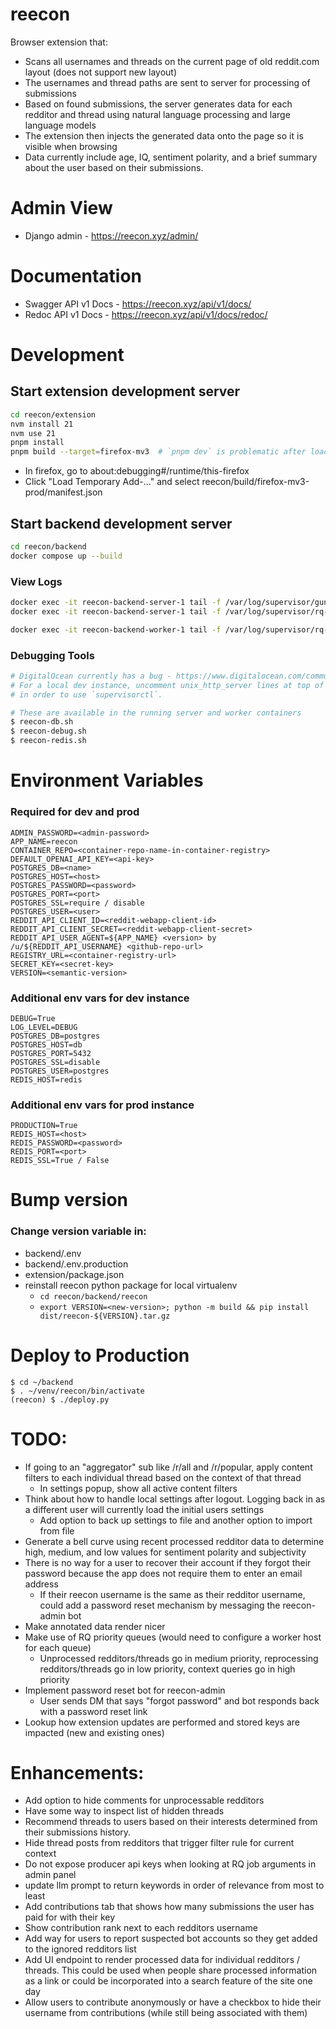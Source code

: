# reecon
Browser extension that:
- Scans all usernames and threads on the current page of old reddit.com layout (does not support new layout)
- The usernames and thread paths are sent to server for processing of submissions
- Based on found submissions, the server generates data for each redditor and thread using natural language processing and large language models
- The extension then injects the generated data onto the page so it is visible when browsing
- Data currently include age, IQ, sentiment polarity, and a brief summary about the user based on their submissions.

# Admin View
- Django admin - https://reecon.xyz/admin/

# Documentation
- Swagger API v1 Docs - https://reecon.xyz/api/v1/docs/
- Redoc API v1 Docs - https://reecon.xyz/api/v1/docs/redoc/

# Development
## Start extension development server
```bash
cd reecon/extension
nvm install 21
nvm use 21
pnpm install
pnpm build --target=firefox-mv3  # `pnpm dev` is problematic after loading the extension into the browser so use `pnpm build`
```
- In firefox, go to about:debugging#/runtime/this-firefox
- Click "Load Temporary Add-..." and select reecon/build/firefox-mv3-prod/manifest.json

## Start backend development server
```bash
cd reecon/backend
docker compose up --build
```

### View Logs
```bash
docker exec -it reecon-backend-server-1 tail -f /var/log/supervisor/gunicorn/app.log
docker exec -it reecon-backend-server-1 tail -f /var/log/supervisor/rq-worker/worker.log

docker exec -it reecon-backend-worker-1 tail -f /var/log/supervisor/rq-worker/worker.log
```

### Debugging Tools
```bash
# DigitalOcean currently has a bug - https://www.digitalocean.com/community/questions/app-platform-supervisor-error
# For a local dev instance, uncomment unix_http_server lines at top of supervisord.conf for server and worker
# in order to use `supervisorctl`.

# These are available in the running server and worker containers
$ reecon-db.sh
$ reecon-debug.sh
$ reecon-redis.sh
```

# Environment Variables
### Required for dev and prod
```
ADMIN_PASSWORD=<admin-password>
APP_NAME=reecon
CONTAINER_REPO=<container-repo-name-in-container-registry>
DEFAULT_OPENAI_API_KEY=<api-key>
POSTGRES_DB=<name>
POSTGRES_HOST=<host>
POSTGRES_PASSWORD=<password>
POSTGRES_PORT=<port>
POSTGRES_SSL=require / disable
POSTGRES_USER=<user>
REDDIT_API_CLIENT_ID=<reddit-webapp-client-id>
REDDIT_API_CLIENT_SECRET=<reddit-webapp-client-secret>
REDDIT_API_USER_AGENT=${APP_NAME} <version> by /u/${REDDIT_API_USERNAME} <github-repo-url>
REGISTRY_URL=<container-registry-url>
SECRET_KEY=<secret-key>
VERSION=<semantic-version>
```

### Additional env vars for dev instance
```
DEBUG=True
LOG_LEVEL=DEBUG
POSTGRES_DB=postgres
POSTGRES_HOST=db
POSTGRES_PORT=5432
POSTGRES_SSL=disable
POSTGRES_USER=postgres
REDIS_HOST=redis
```

### Additional env vars for prod instance
```
PRODUCTION=True
REDIS_HOST=<host>
REDIS_PASSWORD=<password>
REDIS_PORT=<port>
REDIS_SSL=True / False
```

# Bump version
### Change version variable in:
- backend/.env
- backend/.env.production
- extension/package.json
- reinstall reecon python package for local virtualenv
  - `cd reecon/backend/reecon`
  - `export VERSION=<new-version>; python -m build && pip install dist/reecon-${VERSION}.tar.gz`

# Deploy to Production
```
$ cd ~/backend
$ . ~/venv/reecon/bin/activate
(reecon) $ ./deploy.py
```

# TODO:
- If going to an "aggregator" sub like /r/all and /r/popular, apply content filters to each individual thread based on the context of that thread
  - In settings popup, show all active content filters
- Think about how to handle local settings after logout. Logging back in as a different user will currently load the initial users settings
    - Add option to back up settings to file and another option to import from file
- Generate a bell curve using recent processed redditor data to determine high, medium, and low values for sentiment polarity and subjectivity
- There is no way for a user to recover their account if they forgot their password because the app does not require them to enter an email address
    - If their reecon username is the same as their redditor username, could add a password reset mechanism by messaging the reecon-admin bot
- Make annotated data render nicer
- Make use of RQ priority queues (would need to configure a worker host for each queue)
    - Unprocessed redditors/threads go in medium priority, reprocessing redditors/threads go in low priority, context queries go in high priority
- Implement password reset bot for reecon-admin
    - User sends DM that says "forgot password" and bot responds back with a password reset link
- Lookup how extension updates are performed and stored keys are impacted (new and existing ones)

# Enhancements:
- Add option to hide comments for unprocessable redditors
- Have some way to inspect list of hidden threads
- Recommend threads to users based on their interests determined from their submissions history.
- Hide thread posts from redditors that trigger filter rule for current context
- Do not expose producer api keys when looking at RQ job arguments in admin panel
- update llm prompt to return keywords in order of relevance from most to least
- Add contributions tab that shows how many submissions the user has paid for with their key
- Show contribution rank next to each redditors username
- Add way for users to report suspected bot accounts so they get added to the ignored redditors list
- Add UI endpoint to render processed data for individual redditors / threads. This could be used when people share processed information as a link or could be incorporated into a search feature of the site one day
- Allow users to contribute anonymously or have a checkbox to hide their username from contributions (while still being associated with them)
